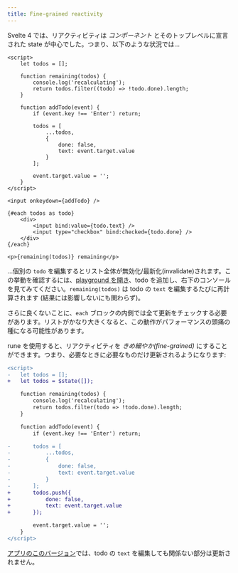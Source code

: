 ```yaml
---
title: Fine-grained reactivity
---
```


Svelte 4 では、リアクティビティは _コンポーネント_ とそのトップレベルに宣言された state が中心でした。つまり、以下のような状況では…

```svelte
<script>
	let todos = [];

	function remaining(todos) {
		console.log('recalculating');
		return todos.filter((todo) => !todo.done).length;
	}

	function addTodo(event) {
		if (event.key !== 'Enter') return;

		todos = [
			...todos,
			{
				done: false,
				text: event.target.value
			}
		];

		event.target.value = '';
	}
</script>

<input onkeydown={addTodo} />

{#each todos as todo}
	<div>
		<input bind:value={todo.text} />
		<input type="checkbox" bind:checked={todo.done} />
	</div>
{/each}

<p>{remaining(todos)} remaining</p>
```

…個別の `todo` を編集するとリスト全体が無効化/最新化(invalidate)されます。この挙動を確認するには、[playground を開き](/#H4sIAAAAAAAAE2VSy27jMAz8FVV7cAIE8t21DfSwf7C3OgdVohOhCmXIdLaF4H9fPewE6N7I0ZAzpBj4aCzMvHkPHOUNeMPfpomfOH1PKZnvYAliPrvFq4S0s_Jmon7AgSwQI6fdzDr2fn6NUATHBRUZh8zDTRo0eDlkzpGF9DyQcjg7C8K6y6HyoKRVi5UUidXxtVA80OKx9BbRIYHPTVjXs5cUCO0QjsICXuiai9Yf6lLrP5F4gDsgPbTNyAoiPuGbvXQdq35j7F4dWdHchhjoMVdJBxJCZOy0A2EPBkpuGjZKO8PpiRJ8UcOKHEl_ARJ3aRfYGWsJzg_N_6nRQFXt87X1c_fYGpwWYg7jINr9xS5sE6-szoTwC6S6bv8j5xxkxVabe18EtyYfBnWT9bqQt5ucb32erHQS3cDVFdTnh_saeKnLOeitMm1ir2zrohTq5CR_UDv14eddrM9Laeupj8d2c9qMBjRvyC-wntd_ggUqOqcCAAA=)、todo を追加し、右下のコンソールを見てみてください。`remaining(todos)` は todo の `text` を編集するたびに再計算されます (結果には影響しないにも関わらず)。

さらに良くないことに、`each` ブロックの内側では全て更新をチェックする必要があります。リストがかなり大きくなると、この動作がパフォーマンスの頭痛の種になる可能性があります。

rune を使用すると、リアクティビティを _きめ細やか(fine-grained)_ にすることができます。つまり、必要なときに必要なものだけ更新されるようになります:

```diff
<script>
-	let todos = [];
+	let todos = $state([]);

	function remaining(todos) {
		console.log('recalculating');
		return todos.filter(todo => !todo.done).length;
	}

	function addTodo(event) {
		if (event.key !== 'Enter') return;

-		todos = [
-			...todos,
-			{
-				done: false,
-				text: event.target.value
-			}
-		];
+		todos.push({
+			done: false,
+			text: event.target.value
+		});

		event.target.value = '';
	}
</script>
```

[アプリのこのバージョン](/#H4sIAAAAAAAAE2VSy07EMAz8lRCQ2kqovZe2Egf-gBvlEBJ3N9qsUyXuAqr67-TRZSW4xfZ4Zmxn5ZM24Hn7tnIUZ-Atf55n_sjpe46Bv4AhCLG3i5Mx03np9EzDiCMZIEZWWc969uBJEJRv79VTKIXitKAkbZE5OAuNGg9lwlZsjeWRpEVvDdTGHsrCgRRGLkZQABaJI0Ac0OIwa9TBKYFLJKwf2F181MoiVLUBPNAxNW1_1IVSrwFYwgWQfrX1xHKmPsE3u-t7VrxgYC8qljX3IUbK2vPij-XeO1IUbdkkjIfHa47gi1qWOUm4A1B9EWaBXN-qX8L_kLC9oria75rbgrHTOC_ELAaXyn5iv-7jbKxJgPUehDzuRxA-PeIGqFP6MmTBneRDo2qTXr-m1UXHO88NFe_ej1weQZ4-7NfIc1-KQe2dcf5rZ9dkpbWJTtL2u3lY_x59u32DrpmH8KPOVulJg-ItuQW29-0HkdosMowCAAA=)では、todo の `text` を編集しても関係ない部分は更新されません。
